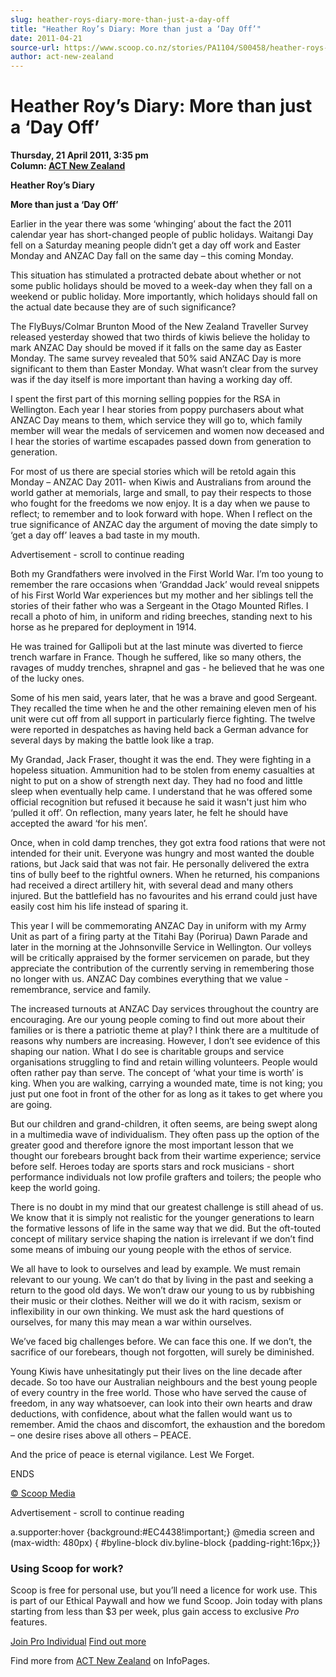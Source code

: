 ```yaml
---
slug: heather-roys-diary-more-than-just-a-day-off
title: "Heather Roy’s Diary: More than just a ‘Day Off’"
date: 2011-04-21
source-url: https://www.scoop.co.nz/stories/PA1104/S00458/heather-roys-diary-more-than-just-a-day-off.htm
author: act-new-zealand
---
```

Heather Roy’s Diary: More than just a ‘Day Off’
===============================================

**Thursday, 21 April 2011, 3:35 pm**  
**Column: [ACT New Zealand](https://info.scoop.co.nz/ACT_New_Zealand)**

**Heather Roy’s Diary**

**More than just a ‘Day Off’**

Earlier in the year there was some ‘whinging’ about the fact the 2011 calendar year has short-changed people of public holidays. Waitangi Day fell on a Saturday meaning people didn’t get a day off work and Easter Monday and ANZAC Day fall on the same day – this coming Monday.

This situation has stimulated a protracted debate about whether or not some public holidays should be moved to a week-day when they fall on a weekend or public holiday. More importantly, which holidays should fall on the actual date because they are of such significance?

The FlyBuys/Colmar Brunton Mood of the New Zealand Traveller Survey released yesterday showed that two thirds of kiwis believe the holiday to mark ANZAC Day should be moved if it falls on the same day as Easter Monday. The same survey revealed that 50% said ANZAC Day is more significant to them than Easter Monday. What wasn’t clear from the survey was if the day itself is more important than having a working day off.

I spent the first part of this morning selling poppies for the RSA in Wellington. Each year I hear stories from poppy purchasers about what ANZAC Day means to them, which service they will go to, which family member will wear the medals of servicemen and women now deceased and I hear the stories of wartime escapades passed down from generation to generation.

For most of us there are special stories which will be retold again this Monday – ANZAC Day 2011- when Kiwis and Australians from around the world gather at memorials, large and small, to pay their respects to those who fought for the freedoms we now enjoy. It is a day when we pause to reflect; to remember and to look forward with hope. When I reflect on the true significance of ANZAC day the argument of moving the date simply to ‘get a day off’ leaves a bad taste in my mouth.

Advertisement - scroll to continue reading





Both my Grandfathers were involved in the First World War. I’m too young to remember the rare occasions when ‘Granddad Jack’ would reveal snippets of his First World War experiences but my mother and her siblings tell the stories of their father who was a Sergeant in the Otago Mounted Rifles. I recall a photo of him, in uniform and riding breeches, standing next to his horse as he prepared for deployment in 1914.

He was trained for Gallipoli but at the last minute was diverted to fierce trench warfare in France. Though he suffered, like so many others, the ravages of muddy trenches, shrapnel and gas - he believed that he was one of the lucky ones.

Some of his men said, years later, that he was a brave and good Sergeant. They recalled the time when he and the other remaining eleven men of his unit were cut off from all support in particularly fierce fighting. The twelve were reported in despatches as having held back a German advance for several days by making the battle look like a trap.

My Grandad, Jack Fraser, thought it was the end. They were fighting in a hopeless situation. Ammunition had to be stolen from enemy casualties at night to put on a show of strength next day. They had no food and little sleep when eventually help came. I understand that he was offered some official recognition but refused it because he said it wasn't just him who ‘pulled it off’. On reflection, many years later, he felt he should have accepted the award ‘for his men’.

Once, when in cold damp trenches, they got extra food rations that were not intended for their unit. Everyone was hungry and most wanted the double rations, but Jack said that was not fair. He personally delivered the extra tins of bully beef to the rightful owners. When he returned, his companions had received a direct artillery hit, with several dead and many others injured. But the battlefield has no favourites and his errand could just have easily cost him his life instead of sparing it.

This year I will be commemorating ANZAC Day in uniform with my Army Unit as part of a firing party at the Titahi Bay (Porirua) Dawn Parade and later in the morning at the Johnsonville Service in Wellington. Our volleys will be critically appraised by the former servicemen on parade, but they appreciate the contribution of the currently serving in remembering those no longer with us. ANZAC Day combines everything that we value - remembrance, service and family.

The increased turnouts at ANZAC Day services throughout the country are encouraging. Are our young people coming to find out more about their families or is there a patriotic theme at play? I think there are a multitude of reasons why numbers are increasing. However, I don’t see evidence of this shaping our nation. What I do see is charitable groups and service organisations struggling to find and retain willing volunteers. People would often rather pay than serve. The concept of ‘what your time is worth’ is king. When you are walking, carrying a wounded mate, time is not king; you just put one foot in front of the other for as long as it takes to get where you are going.

But our children and grand-children, it often seems, are being swept along in a multimedia wave of individualism. They often pass up the option of the greater good and therefore ignore the most important lesson that we thought our forebears brought back from their wartime experience; service before self. Heroes today are sports stars and rock musicians - short performance individuals not low profile grafters and toilers; the people who keep the world going.

There is no doubt in my mind that our greatest challenge is still ahead of us. We know that it is simply not realistic for the younger generations to learn the formative lessons of life in the same way that we did. But the oft-touted concept of military service shaping the nation is irrelevant if we don’t find some means of imbuing our young people with the ethos of service.

We all have to look to ourselves and lead by example. We must remain relevant to our young. We can’t do that by living in the past and seeking a return to the good old days. We won’t draw our young to us by rubbishing their music or their clothes. Neither will we do it with racism, sexism or inflexibility in our own thinking. We must ask the hard questions of ourselves, for many this may mean a war within ourselves.

We’ve faced big challenges before. We can face this one. If we don’t, the sacrifice of our forebears, though not forgotten, will surely be diminished.

Young Kiwis have unhesitatingly put their lives on the line decade after decade. So too have our Australian neighbours and the best young people of every country in the free world. Those who have served the cause of freedom, in any way whatsoever, can look into their own hearts and draw deductions, with confidence, about what the fallen would want us to remember. Amid the chaos and discomfort, the exhaustion and the boredom – one desire rises above all others – PEACE.

And the price of peace is eternal vigilance. Lest We Forget.

ENDS  

[© Scoop Media](http://www.scoop.co.nz/about/terms.html)  

Advertisement - scroll to continue reading



a.supporter:hover {background:#EC4438!important;} @media screen and (max-width: 480px) { #byline-block div.byline-block {padding-right:16px;}}

### Using Scoop for work?

Scoop is free for personal use, but you’ll need a licence for work use. This is part of our Ethical Paywall and how we fund Scoop. Join today with plans starting from less than $3 per week, plus gain access to exclusive _Pro_ features.  
  
[Join Pro Individual](https://pro.scoop.co.nz/Individual/?from=ProIn24) [Find out more](https://pro.scoop.co.nz/using-scoop-for-work/?from=ProIn24)

Find more from [ACT New Zealand](https://info.scoop.co.nz/ACT_New_Zealand) on InfoPages.
